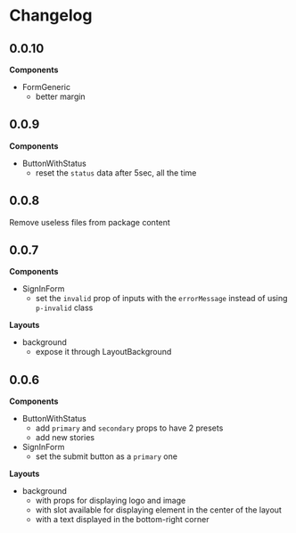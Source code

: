 # Changelog

## 0.0.10

**Components**

- FormGeneric
  - better margin

## 0.0.9

**Components**

- ButtonWithStatus
  - reset the `status` data after 5sec, all the time

## 0.0.8

Remove useless files from package content

## 0.0.7

**Components**

- SignInForm
  - set the `invalid` prop of inputs with the `errorMessage` instead of using `p-invalid` class

**Layouts**

- background
  - expose it through LayoutBackground

## 0.0.6

**Components**

- ButtonWithStatus
  - add `primary` and `secondary` props to have 2 presets
  - add new stories
- SignInForm
  - set the submit button as a `primary` one

**Layouts**

- background
  - with props for displaying logo and image
  - with slot available for displaying element in the center of the layout
  - with a text displayed in the bottom-right corner
